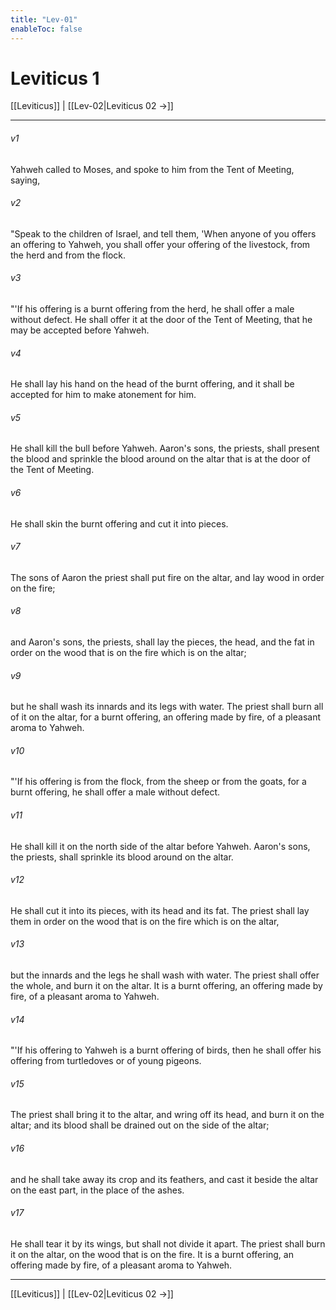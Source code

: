 ```yaml
---
title: "Lev-01"
enableToc: false
---
```

# Leviticus 1

[[Leviticus]] | [[Lev-02|Leviticus 02 →]]
***



###### v1 
Yahweh called to Moses, and spoke to him from the Tent of Meeting, saying, 

###### v2 
"Speak to the children of Israel, and tell them, 'When anyone of you offers an offering to Yahweh, you shall offer your offering of the livestock, from the herd and from the flock. 

###### v3 
"'If his offering is a burnt offering from the herd, he shall offer a male without defect. He shall offer it at the door of the Tent of Meeting, that he may be accepted before Yahweh. 

###### v4 
He shall lay his hand on the head of the burnt offering, and it shall be accepted for him to make atonement for him. 

###### v5 
He shall kill the bull before Yahweh. Aaron's sons, the priests, shall present the blood and sprinkle the blood around on the altar that is at the door of the Tent of Meeting. 

###### v6 
He shall skin the burnt offering and cut it into pieces. 

###### v7 
The sons of Aaron the priest shall put fire on the altar, and lay wood in order on the fire; 

###### v8 
and Aaron's sons, the priests, shall lay the pieces, the head, and the fat in order on the wood that is on the fire which is on the altar; 

###### v9 
but he shall wash its innards and its legs with water. The priest shall burn all of it on the altar, for a burnt offering, an offering made by fire, of a pleasant aroma to Yahweh. 

###### v10 
"'If his offering is from the flock, from the sheep or from the goats, for a burnt offering, he shall offer a male without defect. 

###### v11 
He shall kill it on the north side of the altar before Yahweh. Aaron's sons, the priests, shall sprinkle its blood around on the altar. 

###### v12 
He shall cut it into its pieces, with its head and its fat. The priest shall lay them in order on the wood that is on the fire which is on the altar, 

###### v13 
but the innards and the legs he shall wash with water. The priest shall offer the whole, and burn it on the altar. It is a burnt offering, an offering made by fire, of a pleasant aroma to Yahweh. 

###### v14 
"'If his offering to Yahweh is a burnt offering of birds, then he shall offer his offering from turtledoves or of young pigeons. 

###### v15 
The priest shall bring it to the altar, and wring off its head, and burn it on the altar; and its blood shall be drained out on the side of the altar; 

###### v16 
and he shall take away its crop and its feathers, and cast it beside the altar on the east part, in the place of the ashes. 

###### v17 
He shall tear it by its wings, but shall not divide it apart. The priest shall burn it on the altar, on the wood that is on the fire. It is a burnt offering, an offering made by fire, of a pleasant aroma to Yahweh.

***
[[Leviticus]] | [[Lev-02|Leviticus 02 →]]
